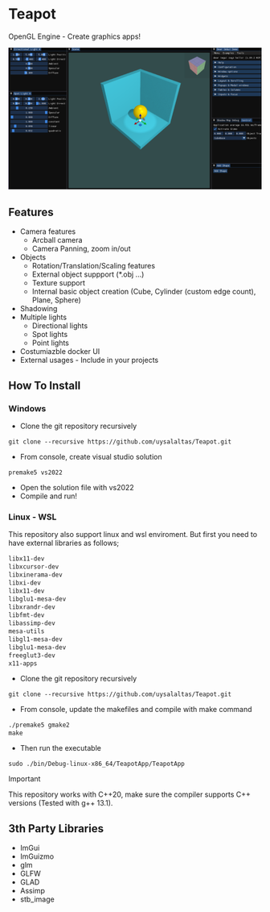 # Teapot
OpenGL Engine - Create graphics apps! 

<img src="Teapot/images/TeapotApp1.png" width="800">

## Features
* Camera features
    * Arcball camera
    * Camera Panning, zoom in/out
* Objects
    * Rotation/Translation/Scaling features
    * External object suppport (*.obj ...) 
    * Texture support
    * Internal basic object creation (Cube, Cylinder (custom edge count), Plane, Sphere)
* Shadowing
* Multiple lights
    * Directional lights
    * Spot lights
    * Point lights
* Costumiazble docker UI
* External usages - Include in your projects

## How To Install
### Windows
* Clone the git repository recursively
```
git clone --recursive https://github.com/uysalaltas/Teapot.git
```
* From console, create visual studio solution
```
premake5 vs2022
```
* Open the solution file with vs2022
* Compile and run!

### Linux - WSL
This repository also support linux and wsl enviroment. But first you need to have external libraries as follows;

```
libx11-dev
libxcursor-dev
libxinerama-dev
libxi-dev
libx11-dev
libglu1-mesa-dev
libxrandr-dev
libfmt-dev
libassimp-dev
mesa-utils 
libgl1-mesa-dev 
libglu1-mesa-dev 
freeglut3-dev
x11-apps
```

* Clone the git repository recursively
```
git clone --recursive https://github.com/uysalaltas/Teapot.git
```
* From console, update the makefiles and compile with make command
```
./premake5 gmake2
make
```
* Then run the executable
```
sudo ./bin/Debug-linux-x86_64/TeapotApp/TeapotApp
```

> [!IMPORTANT]
> This repository works with C++20, make sure the compiler supports C++ versions (Tested with g++ 13.1).

## 3th Party Libraries
* ImGui
* ImGuizmo
* glm
* GLFW
* GLAD
* Assimp
* stb_image